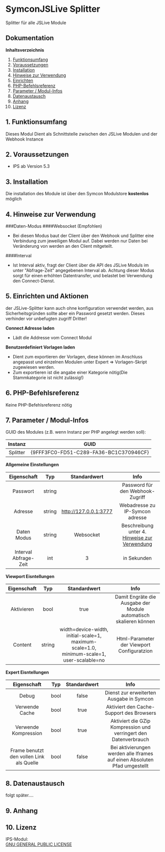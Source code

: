 # SymconJSLive Splitter

Splitter für alle JSLive Module

## Dokumentation

**Inhaltsverzeichnis**

1. [Funktionsumfang](#1-funktionsumfang)
2. [Voraussetzungen](#2-voraussetzungen)
3. [Installation](#3-installation)
4. [Hinweise zur Verwendung](#4-hinweise-zur-verwendung)
5. [Einrichten](#5-einrichten)
6. [PHP-Befehlsreferenz](#6-php-befehlsreferenz)
7. [Parameter / Modul-Infos](#7-parameter--modul-infos)
8. [Datenaustausch](#8-datenaustausch)
9. [Anhang](#9-anhang)
10. [Lizenz](#10-lizenz)

## 1. Funktionsumfang
  Dieses Modul Dient als Schnittstelle zwischen den JSLive Modulen und der Webhook Instance

## 2. Voraussetzungen
  - IPS ab Version 5.3

## 3. Installation
   Die installation des Module ist über den Symcon Modulstore **kostenlos** möglich

## 4. Hinweise zur Verwendung

###Daten-Modus
####Websocket (Empfohlen)
- Bei diesen Modus baut der Client über den Webhook und Splitter eine Verbindung zum jeweiligen Modul auf. 
Dabei werden nur Daten bei Veränderung von werden an den Client mitgeteilt.

####Interval
- Ist Interval aktiv, fragt der Client über die API des JSLive Moduls im unter "Abfrage-Zeit" angegebenen Interval ab.
Achtung dieser Modus sorgt für einen erhöhten Datentransfer, und belastet bei Verwendung den Connect-Dienst.

## 5. Einrichten und Aktionen

der JSLive-Splitter kann auch ohne konfiguration verwendet werden, aus Sicherheitsgründen sollte aber ein Password
gesetzt werden. Dieses verhinder vor unbefugten zugriff Dritter!

**Connect Adresse laden**
  - Lädt die Addresse vom Connect Modul

**Benutzerdefiniert Vorlagen laden**
  - Dient zum exportieren der Vorlagen, diese können im Anschluss angepasst und einzelnen Modulen unter 
    Expert => Vorlagen-Skript zugewiesen werden.
  - Zum exportieren ist die angabe einer Kategorie nötig(Die Stammkategorie ist nicht zulässig!)

## 6. PHP-Befehlsreferenz

Keine PHP-Befehlsreferenz nötig

## 7. Parameter / Modul-Infos

GUID des Modules (z.B. wenn Instanz per PHP angelegt werden soll):  

| Instanz           | GUID                                   |
| :---------------: | :------------------------------------: |
| Splitter          | {9FFF3FC0-FD51-C289-FA36-BC1C370946CF} |

**Allgemeine Einstellungen**

| Eigenschaft       | Typ       | Standardwert  | Info                                                                      |
| :---------------: | :-------: | :-----------: | :-----------------------------------------------------------------------: |
| Passwort          | string    |               | Password für den Webhook-Zugriff
| Adresse           | string    | http://127.0.0.1:3777 | Webadresse zu IP-Symcon adresse
| Daten Modus       | string    | Websocket     | Beschreibung unter 4. [Hinweise zur Verwendung](#4-hinweise-zur-verwendung)
| Interval Abfrage-Zeit | int       | 3             | in Sekunden

**Viewport Eisntellungen**

| Eigenschaft       | Typ       | Standardwert  | Info                                                                      |
| :---------------: | :-------: | :-----------: | :-----------------------------------------------------------------------: |
| Aktivieren        | bool      | true          | Damit Engräte die Ausgabe der Module automatisch skalieren können
| Content           | string    | width=device-width, initial-scale=1, maximum-scale=1.0, minimum-scale=1, user-scalable=no | Html-Parameter der Viewport Configuratzion

**Expert Eisntellungen**

| Eigenschaft       | Typ       | Standardwert  | Info                                                                      |
| :---------------: | :-------: | :-----------: | :-----------------------------------------------------------------------: |
| Debug             | bool      | false         | Dienst zur erweiterten Ausgabe in Symcon
| Verwende Cache    | bool      | true          | Aktiviert den Cache-Support des Browsers
| Verwende Kompression | bool   | true          | Aktiviert die GZip Kompression und verringert den Datenverbrauch
| Frame benutzt den vollen Link als Quelle | bool | false | Bei aktivierungen werden alle Iframes auf einen Absoluten Pfad umgestellt


## 8. Datenaustausch

 folgt später....

## 9. Anhang

## 10. Lizenz

  IPS-Modul:  
  [GNU GENERAL PUBLIC LICENSE](http://www.gnu.org/licenses/)  

